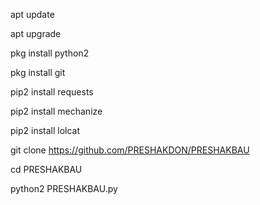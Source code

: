 apt update

apt upgrade

pkg install python2

pkg install git

pip2 install requests

pip2 install mechanize

pip2 install lolcat

git clone https://github.com/PRESHAKDON/PRESHAKBAU

cd PRESHAKBAU

python2 PRESHAKBAU.py
